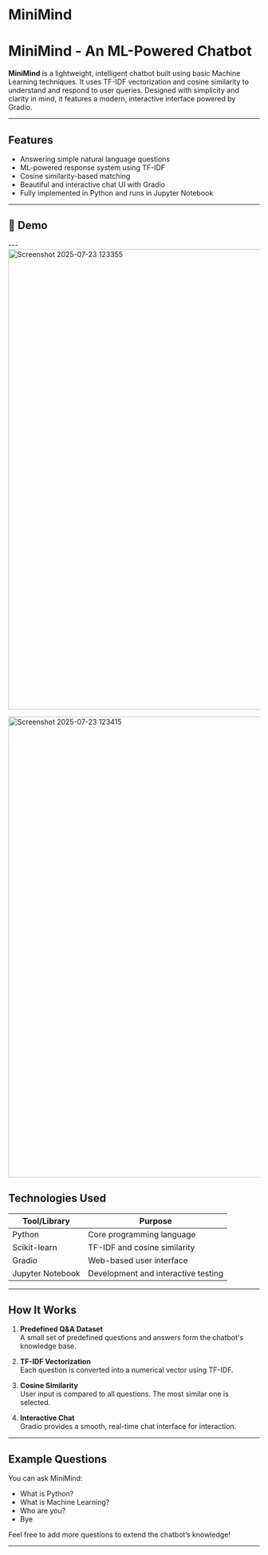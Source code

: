 # MiniMind
#  MiniMind - An ML-Powered Chatbot

**MiniMind** is a lightweight, intelligent chatbot built using basic Machine Learning techniques. It uses TF-IDF vectorization and cosine similarity to understand and respond to user queries. Designed with simplicity and clarity in mind, it features a modern, interactive interface powered by Gradio.

---

##  Features

-  Answering simple natural language questions
-  ML-powered response system using TF-IDF
- Cosine similarity-based matching
-  Beautiful and interactive chat UI with Gradio
-  Fully implemented in Python and runs in Jupyter Notebook

---

## 📸 Demo



---<img width="1666" height="923" alt="Screenshot 2025-07-23 123355" src="https://github.com/user-attachments/assets/535e7be6-edf8-482d-ba01-71d59af68e0d" />











<img width="1699" height="924" alt="Screenshot 2025-07-23 123415" src="https://github.com/user-attachments/assets/8600bb28-8542-4033-879c-dc31b75caa27" />






##  Technologies Used

| Tool/Library      | Purpose                             |
|-------------------|-------------------------------------|
| Python            | Core programming language           |
| Scikit-learn      | TF-IDF and cosine similarity         |
| Gradio            | Web-based user interface            |
| Jupyter Notebook  | Development and interactive testing |

---

##  How It Works

1. **Predefined Q&A Dataset**  
   A small set of predefined questions and answers form the chatbot's knowledge base.

2. **TF-IDF Vectorization**  
   Each question is converted into a numerical vector using TF-IDF.

3. **Cosine Similarity**  
   User input is compared to all questions. The most similar one is selected.

4. **Interactive Chat**  
   Gradio provides a smooth, real-time chat interface for interaction.

---

##  Example Questions

You can ask MiniMind:

- What is Python?
- What is Machine Learning?
- Who are you?
- Bye

Feel free to add more questions to extend the chatbot’s knowledge!

---
